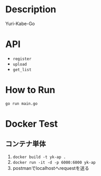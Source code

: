 # Description
Yuri-Kabe-Go

# API
- `register`
- `upload`
- `get_list`

# How to Run
```
go run main.go
```


# Docker Test

## コンテナ単体
1. `docker build -t yk-ap . `
2. `docker run -it -d -p 6000:6000 yk-ap`
3. postmanでlocalhostへrequestを送る

